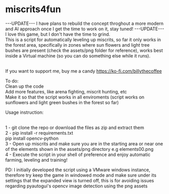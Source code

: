 # miscrits4fun

---UPDATE---
I have plans to rebuild the concept throghout a more modern and AI approach once I get the time to work on it, stay tuned!
---UPDATE---
I love this game, but I don't have the time to grind.
<br>This is a script for automatically leveling up miscrits, so far it only works in the forest area, specifically in zones where sun flowers and light tree bushes are present (check the assets/png folder for reference), works best inside a Virtual machine (so you can do something else while it runs).

<br> If you want to support me, buy me a candy https://ko-fi.com/billythecoffee

To do:
<br> Clean up the code
<br> Add more features, like arena fighting, miscrit hunting, etc
<br> Make it so that the script works in all enviroments (script works on sunflowers and light green bushes in the forest so far)

Usage instruction:

<br> 1 - git clone the repo or download the files as zip and extract them
<br> 2 - pip install -r requirements.txt
<br> pip install opencv-python
<br> 3 - Open up miscrits and make sure you are in the starting area or near one of the elements shown in the assets/png directory e.g elements00.png
<br> 4 - Execute the script in your shell of preference and enjoy automatic farming, leveling and training!

PD: I initially developed the script using a VMware windows instance, therefore try keep the game in windowed mode and make sure under its settings that the expanded view is turned off, this is for avoiding issues regarding pyautogui's opencv image detection using the png assets

